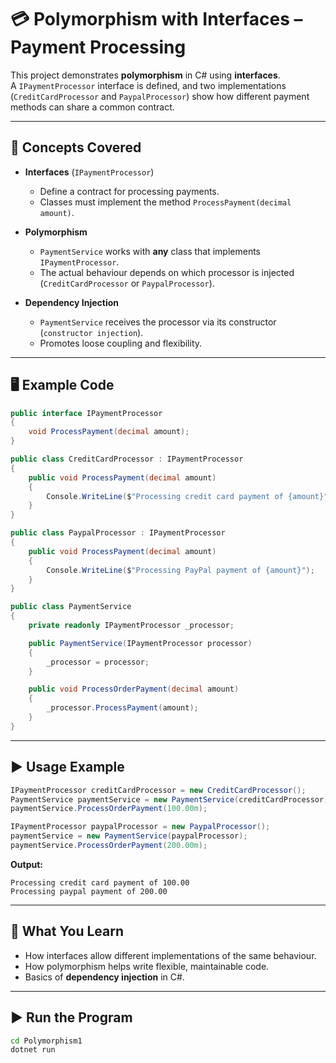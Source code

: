 # 💳 Polymorphism with Interfaces – Payment Processing

This project demonstrates **polymorphism** in C# using **interfaces**.  
A `IPaymentProcessor` interface is defined, and two implementations (`CreditCardProcessor` and `PaypalProcessor`) show how different payment methods can share a common contract.

---

## 📖 Concepts Covered
- **Interfaces** (`IPaymentProcessor`)
  - Define a contract for processing payments.
  - Classes must implement the method `ProcessPayment(decimal amount)`.

- **Polymorphism**
  - `PaymentService` works with **any** class that implements `IPaymentProcessor`.
  - The actual behaviour depends on which processor is injected (`CreditCardProcessor` or `PaypalProcessor`).

- **Dependency Injection**
  - `PaymentService` receives the processor via its constructor (`constructor injection`).
  - Promotes loose coupling and flexibility.

---

## 🖥️ Example Code

```csharp
public interface IPaymentProcessor
{
    void ProcessPayment(decimal amount);
}

public class CreditCardProcessor : IPaymentProcessor
{
    public void ProcessPayment(decimal amount)
    {
        Console.WriteLine($"Processing credit card payment of {amount}");
    }
}

public class PaypalProcessor : IPaymentProcessor
{
    public void ProcessPayment(decimal amount)
    {
        Console.WriteLine($"Processing PayPal payment of {amount}");
    }
}

public class PaymentService
{
    private readonly IPaymentProcessor _processor;

    public PaymentService(IPaymentProcessor processor)
    {
        _processor = processor;
    }

    public void ProcessOrderPayment(decimal amount)
    {
        _processor.ProcessPayment(amount);
    }
}
```

---

## ▶️ Usage Example

```csharp
IPaymentProcessor creditCardProcessor = new CreditCardProcessor();
PaymentService paymentService = new PaymentService(creditCardProcessor);
paymentService.ProcessOrderPayment(100.00m);

IPaymentProcessor paypalProcessor = new PaypalProcessor();
paymentService = new PaymentService(paypalProcessor);
paymentService.ProcessOrderPayment(200.00m);
```

**Output:**
```
Processing credit card payment of 100.00
Processing paypal payment of 200.00
```

---

## 🧠 What You Learn
- How interfaces allow different implementations of the same behaviour.
- How polymorphism helps write flexible, maintainable code.
- Basics of **dependency injection** in C#.

---

## ▶️ Run the Program
```bash
cd Polymorphism1
dotnet run
```